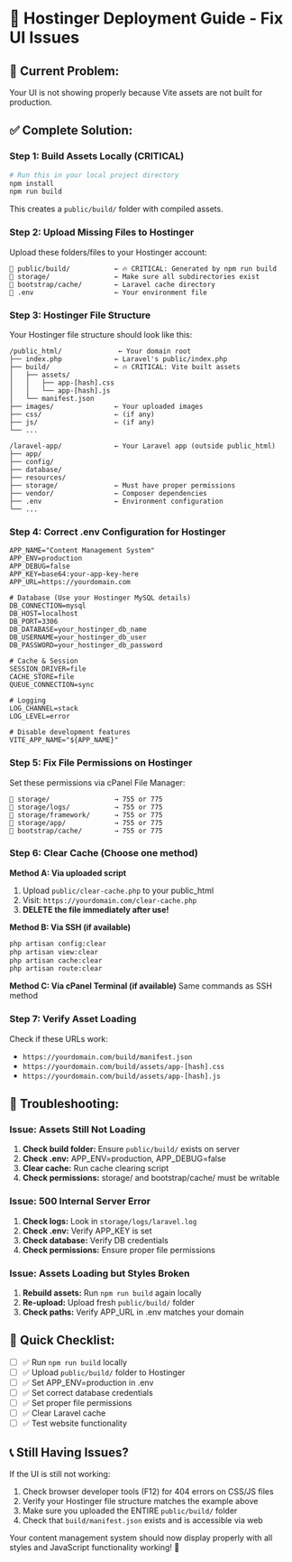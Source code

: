 # 🌟 Hostinger Deployment Guide - Fix UI Issues

## 🚨 **Current Problem:**
Your UI is not showing properly because Vite assets are not built for production.

## ✅ **Complete Solution:**

### **Step 1: Build Assets Locally (CRITICAL)**
```bash
# Run this in your local project directory
npm install
npm run build
```

This creates a `public/build/` folder with compiled assets.

### **Step 2: Upload Missing Files to Hostinger**

Upload these folders/files to your Hostinger account:
```
📁 public/build/           ← 🔥 CRITICAL: Generated by npm run build
📁 storage/                ← Make sure all subdirectories exist
📁 bootstrap/cache/        ← Laravel cache directory
📄 .env                    ← Your environment file
```

### **Step 3: Hostinger File Structure**
Your Hostinger file structure should look like this:
```
/public_html/              ← Your domain root
├── index.php             ← Laravel's public/index.php
├── build/                ← 🔥 CRITICAL: Vite built assets
│   ├── assets/
│   │   ├── app-[hash].css
│   │   └── app-[hash].js
│   └── manifest.json
├── images/               ← Your uploaded images
├── css/                  ← (if any)
├── js/                   ← (if any)
└── ...

/laravel-app/             ← Your Laravel app (outside public_html)
├── app/
├── config/
├── database/
├── resources/
├── storage/              ← Must have proper permissions
├── vendor/               ← Composer dependencies
├── .env                  ← Environment configuration
└── ...
```

### **Step 4: Correct .env Configuration for Hostinger**
```env
APP_NAME="Content Management System"
APP_ENV=production
APP_DEBUG=false
APP_KEY=base64:your-app-key-here
APP_URL=https://yourdomain.com

# Database (Use your Hostinger MySQL details)
DB_CONNECTION=mysql
DB_HOST=localhost
DB_PORT=3306
DB_DATABASE=your_hostinger_db_name
DB_USERNAME=your_hostinger_db_user
DB_PASSWORD=your_hostinger_db_password

# Cache & Session
SESSION_DRIVER=file
CACHE_STORE=file
QUEUE_CONNECTION=sync

# Logging
LOG_CHANNEL=stack
LOG_LEVEL=error

# Disable development features
VITE_APP_NAME="${APP_NAME}"
```

### **Step 5: Fix File Permissions on Hostinger**
Set these permissions via cPanel File Manager:
```
📁 storage/                → 755 or 775
📁 storage/logs/           → 755 or 775
📁 storage/framework/      → 755 or 775
📁 storage/app/            → 755 or 775
📁 bootstrap/cache/        → 755 or 775
```

### **Step 6: Clear Cache (Choose one method)**

**Method A: Via uploaded script**
1. Upload `public/clear-cache.php` to your public_html
2. Visit: `https://yourdomain.com/clear-cache.php`
3. **DELETE the file immediately after use!**

**Method B: Via SSH (if available)**
```bash
php artisan config:clear
php artisan view:clear
php artisan cache:clear
php artisan route:clear
```

**Method C: Via cPanel Terminal (if available)**
Same commands as SSH method

### **Step 7: Verify Asset Loading**
Check if these URLs work:
- `https://yourdomain.com/build/manifest.json`
- `https://yourdomain.com/build/assets/app-[hash].css`
- `https://yourdomain.com/build/assets/app-[hash].js`

## 🔧 **Troubleshooting:**

### **Issue: Assets Still Not Loading**
1. **Check build folder:** Ensure `public/build/` exists on server
2. **Check .env:** APP_ENV=production, APP_DEBUG=false
3. **Clear cache:** Run cache clearing script
4. **Check permissions:** storage/ and bootstrap/cache/ must be writable

### **Issue: 500 Internal Server Error**
1. **Check logs:** Look in `storage/logs/laravel.log`
2. **Check .env:** Verify APP_KEY is set
3. **Check database:** Verify DB credentials
4. **Check permissions:** Ensure proper file permissions

### **Issue: Assets Loading but Styles Broken**
1. **Rebuild assets:** Run `npm run build` again locally
2. **Re-upload:** Upload fresh `public/build/` folder
3. **Check paths:** Verify APP_URL in .env matches your domain

## 🚀 **Quick Checklist:**
- [ ] ✅ Run `npm run build` locally
- [ ] ✅ Upload `public/build/` folder to Hostinger
- [ ] ✅ Set APP_ENV=production in .env
- [ ] ✅ Set correct database credentials
- [ ] ✅ Set proper file permissions
- [ ] ✅ Clear Laravel cache
- [ ] ✅ Test website functionality

## 📞 **Still Having Issues?**
If the UI is still not working:
1. Check browser developer tools (F12) for 404 errors on CSS/JS files
2. Verify your Hostinger file structure matches the example above
3. Make sure you uploaded the ENTIRE `public/build/` folder
4. Check that `build/manifest.json` exists and is accessible via web

Your content management system should now display properly with all styles and JavaScript functionality working! 🎉 